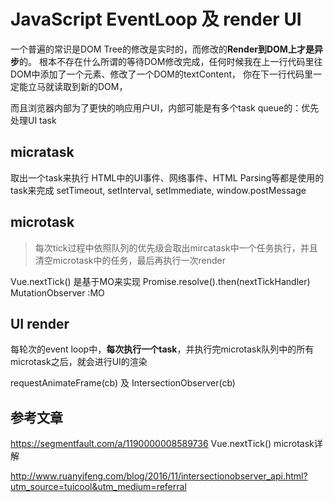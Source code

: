 # JavaScript EventLoop 及 render UI

一个普遍的常识是DOM Tree的修改是实时的，而修改的**Render到DOM上才是异步**的。
根本不存在什么所谓的等待DOM修改完成，任何时候我在上一行代码里往DOM中添加了一个元素、修改了一个DOM的textContent，
你在下一行代码里一定能立马就读取到新的DOM，

而且浏览器内部为了更快的响应用户UI，内部可能是有多个task queue的：优先处理UI task



## micratask
取出一个task来执行
HTML中的UI事件、网络事件、HTML Parsing等都是使用的task来完成
setTimeout, setInterval, setImmediate, window.postMessage

## microtask
>每次tick过程中依照队列的优先级会取出mircatask中一个任务执行，并且清空microtask中的任务，最后再执行一次render

Vue.nextTick() 是基于MO来实现
Promise.resolve().then(nextTickHandler)
MutationObserver :MO 

## UI render

每轮次的event loop中，**每次执行一个task**，并执行完microtask队列中的所有microtask之后，就会进行UI的渲染

requestAnimateFrame(cb)  及 IntersectionObserver(cb)
## 参考文章


https://segmentfault.com/a/1190000008589736 Vue.nextTick() microtask详解

http://www.ruanyifeng.com/blog/2016/11/intersectionobserver_api.html?utm_source=tuicool&utm_medium=referral